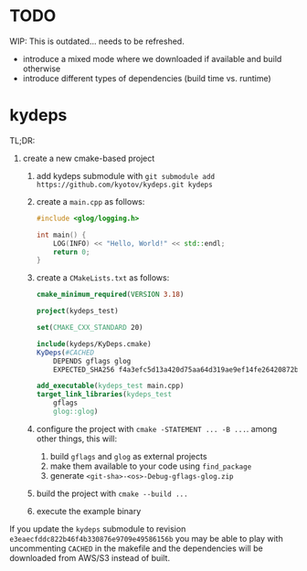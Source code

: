 # TODO

WIP: This is outdated... needs to be refreshed.

* introduce a mixed mode where we downloaded if available and build otherwise
* introduce different types of dependencies (build time vs. runtime) 

# kydeps

TL;DR:

1. create a new cmake-based project
    1. add kydeps submodule with `git submodule add https://github.com/kyotov/kydeps.git kydeps`
    1. create a `main.cpp` as follows:
        ```c++
        #include <glog/logging.h>
        
        int main() {
            LOG(INFO) << "Hello, World!" << std::endl;
            return 0;
        }
        ```
    1. create a `CMakeLists.txt` as follows:
        ```cmake
        cmake_minimum_required(VERSION 3.18)
        
        project(kydeps_test)
        
        set(CMAKE_CXX_STANDARD 20)
        
        include(kydeps/KyDeps.cmake)
        KyDeps(#CACHED
            DEPENDS gflags glog
            EXPECTED_SHA256 f4a3efc5d13a420d75aa64d319ae9ef14fe26420872bd86664666e05a323cf0d)
        
        add_executable(kydeps_test main.cpp)
        target_link_libraries(kydeps_test
            gflags
            glog::glog)
        ```
    1. configure the project with `cmake -STATEMENT ... -B ...`. among other things, this will:
        1. build `gflags` and `glog` as external projects
        1. make them available to your code using `find_package`
        1. generate `<git-sha>-<os>-Debug-gflags-glog.zip`

    1. build the project with `cmake --build ...`
    1. execute the example binary

If you update the `kydeps` submodule to revision `e3eaecfddc822b46f4b330876e9709e49586156b` 
you may be able to play with uncommenting `CACHED` in the makefile and the dependencies will be
downloaded from AWS/S3 instead of built.

